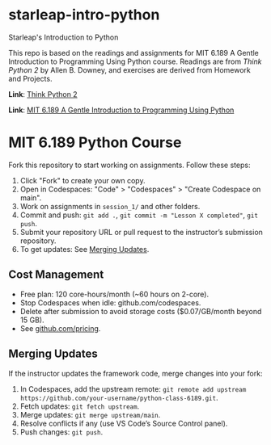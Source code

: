 # starleap-intro-python
Starleap's Introduction to Python

This repo is based on the readings and assignments for MIT 6.189 A Gentle Introduction to Programming Using Python course. Readings are from *Think Python 2* by Allen B. Downey, and exercises are derived from Homework and Projects.

**Link**: [Think Python 2](https://greenteapress.com/thinkpython2/html/index.html)

**Link**: [MIT 6.189 A Gentle Introduction to Programming Using Python](https://ocw.mit.edu/courses/6-189-a-gentle-introduction-to-programming-using-python-january-iap-2011/)


# MIT 6.189 Python Course
Fork this repository to start working on assignments. Follow these steps:
1. Click "Fork" to create your own copy.
2. Open in Codespaces: "Code" > "Codespaces" > "Create Codespace on main".
3. Work on assignments in `session_1/` and other folders.
4. Commit and push: `git add .`, `git commit -m "Lesson X completed"`, `git push`.
5. Submit your repository URL or pull request to the instructor’s submission repository.
6. To get updates: See [Merging Updates](#merging-updates).

## Cost Management
- Free plan: 120 core-hours/month (~60 hours on 2-core).
- Stop Codespaces when idle: github.com/codespaces.
- Delete after submission to avoid storage costs ($0.07/GB/month beyond 15 GB).
- See [github.com/pricing](https://github.com/pricing).

## Merging Updates
If the instructor updates the framework code, merge changes into your fork:
1. In Codespaces, add the upstream remote: `git remote add upstream https://github.com/your-username/python-class-6189.git`.
2. Fetch updates: `git fetch upstream`.
3. Merge updates: `git merge upstream/main`.
4. Resolve conflicts if any (use VS Code’s Source Control panel).
5. Push changes: `git push`.
